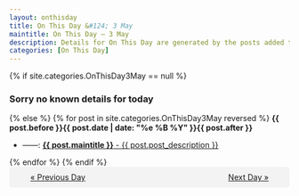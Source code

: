 ```yaml
---
layout: onthisday
title: On This Day &#124; 3 May
maintitle: On This Day — 3 May
description: Details for On This Day are generated by the posts added to the website so the content is subject to changes/updates over time.
categories: [On This Day]
---
```


{% if site.categories.OnThisDay3May == null %}
<h3>Sorry no known details for today</h3>
{% else %}
{% for post in site.categories.OnThisDay3May reversed %}
<strong>{{ post.before }}{{ post.date | date: "%e %B %Y" }}{{ post.after }}</strong>
<ul>
<li> ——: <a class="{{ post.class }}" href="{{ post.url }}"><strong>{{ post.maintitle }}</strong> - {{ post.post_description }}</a></li>
</ul>
{% endfor %}
{% endif %}
<br />
<div style="background-color: #f3f3f3; padding: 10px; border-radius: 5px; text-align: center; display: flex; justify-content: space-evenly;">
<a href="/onthisday/05/05-02">« Previous Day</a>
<span style="visibility:hidden;">[ Visit Leap Year February 29 ]</span>
<a href="/onthisday/05/05-04">Next Day »</a>
</div>
